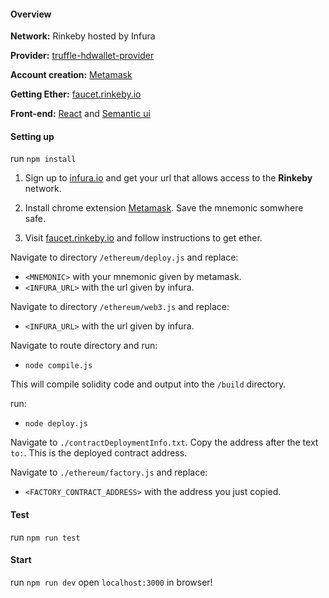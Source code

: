 

#### Overview


**Network:** Rinkeby hosted by Infura

**Provider:** [truffle-hdwallet-provider](https://www.npmjs.com/package/truffle-hdwallet-provider)

**Account creation:** [Metamask](https://metamask.io/)

**Getting Ether:** [faucet.rinkeby.io](https://faucet.rinkeby.io/)

**Front-end:** [React](https://reactjs.org/) and [Semantic ui](https://semantic-ui.com/)


#### Setting up
run `npm install`

1. Sign up to [infura.io](https://infura.io/signup) and get your url that allows access to the **Rinkeby** network.

2. Install chrome extension [Metamask](https://metamask.io/). Save the mnemonic somwhere safe.

3. Visit [faucet.rinkeby.io](https://faucet.rinkeby.io/) and follow instructions to get ether.


Navigate to directory `/ethereum/deploy.js` and replace:

- `<MNEMONIC>` with your mnemonic given by metamask.
- `<INFURA_URL>` with the url given by infura.
   


Navigate to directory `/ethereum/web3.js` and replace:
- `<INFURA_URL>` with the url given by infura.


Navigate to route directory and run: 
 - `node compile.js`
 
This will compile solidity code and output into the `/build` directory.

run:
 - `node deploy.js`
 
Navigate to `./contractDeploymentInfo.txt`.
 Copy the address after the text `to:`. This is the deployed contract address.


Navigate to `./ethereum/factory.js` and replace:
- `<FACTORY_CONTRACT_ADDRESS>` with the address you just copied.  


#### Test
run `npm run test`

#### Start

run `npm run dev`
open `localhost:3000` in browser!


